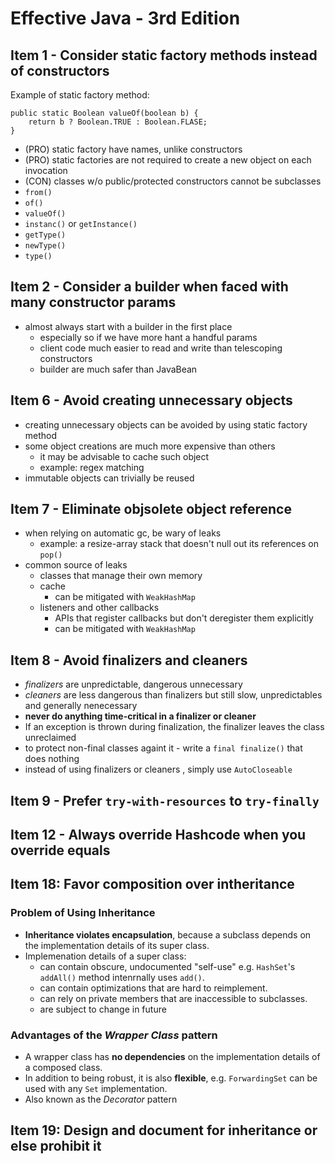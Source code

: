 # Effective Java - 3rd Edition #

## Item 1 - Consider static factory methods instead of constructors ##
Example of static factory method:
```
public static Boolean valueOf(boolean b) {
    return b ? Boolean.TRUE : Boolean.FLASE;
}
```
* (PRO) static factory have names, unlike constructors
* (PRO) static factories are not required to create a new object on each invocation
* (CON) classes w/o public/protected constructors cannot be subclasses
* ```from()```
* ```of()```
* ```valueOf()```
* ```instanc()``` or ```getInstance()```
* ```getType()```
* ```newType()```
* ```type()```

## Item 2 - Consider a builder when faced with many constructor params ##
* almost always start with a builder in the first place
  * especially so if we have more hant a handful params
  * client code much easier to read and write than telescoping constructors
  * builder are much safer than JavaBean
  
## Item 6 - Avoid creating unnecessary objects ##
* creating unnecessary objects can be avoided by using static factory method 
* some object creations are much more expensive than others
    * it may be advisable to cache such object
    * example: regex matching
* immutable objects can trivially be reused

## Item 7 - Eliminate objsolete object reference ##
* when relying on automatic gc, be wary of leaks
  * example: a resize-array stack that doesn't null out its references on ```pop()```
* common source of leaks
  * classes that manage their own memory
  * cache
    * can be mitigated with ```WeakHashMap```
  * listeners and other callbacks
    * APIs that register callbacks but don't deregister them explicitly
    * can be mitigated with ```WeakHashMap```
    
## Item 8 - Avoid finalizers and cleaners ##
* *finalizers* are unpredictable, dangerous unnecessary
* *cleaners* are less dangerous than finalizers but still slow, unpredictables and generally nenecessary
* **never do anything time-critical in a finalizer or cleaner**
* If an exception is thrown during finalization, the finalizer leaves the class unreclaimed
* to protect non-final classes againt it - write a ```final finalize()``` that does nothing
* instead of using finalizers or cleaners , simply use ```AutoCloseable```

## Item 9 - Prefer ```try-with-resources``` to ```try-finally```
## Item 12 - Always override Hashcode when you override equals ##

## Item 18: Favor composition over intheritance ##
### Problem of Using Inheritance ###
* **Inheritance violates encapsulation**, because a subclass depends on the implementation details of its super class.
* Implemenation details of a super class:
    * can contain obscure, undocumented "self-use" e.g. ```HashSet```'s ```addAll()``` method intenrnally uses ```add()```.
    * can contain optimizations that are hard to reimplement.
    * can rely on private members that are inaccessible to subclasses.
    * are subject to change in future


### Advantages of the *Wrapper Class* pattern
* A wrapper class has **no dependencies** on the implementation details of a composed class.
* In addition to being robust, it is also **flexible**, e.g. ```ForwardingSet``` can be used with any ```Set``` implementation.
* Also known as the *Decorator* pattern

## Item 19: Design and document for inheritance or else prohibit it ##
